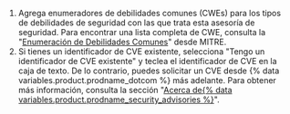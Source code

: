 1. Agrega enumeradores de debilidades comunes (CWEs) para los tipos de debilidades de seguridad con las que trata esta asesoría de seguridad. Para encontrar una lista completa de CWE, consulta la "[Enumeración de Debilidades Comunes](https://cwe.mitre.org/index.html)" desde MITRE.
1. Si tienes un identificador de CVE existente, selecciona "Tengo un identificador de CVE existente" y teclea el identificador de CVE en la caja de texto. De lo contrario, puedes solicitar un CVE desde {% data variables.product.prodname_dotcom %} más adelante. Para obtener más información, consulta la sección "[Acerca de{% data variables.product.prodname_security_advisories %}](/github/managing-security-vulnerabilities/about-github-security-advisories#cve-identification-numbers)".
